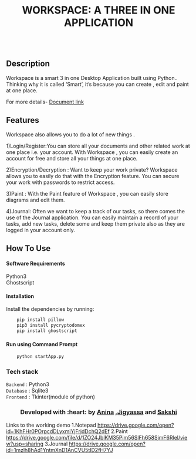 <h1 align = 'center'>WORKSPACE: A THREE IN ONE APPLICATION</h1>
<br><br>

## Description ##

Workspace is a smart 3 in one Desktop Application built using Python..
Thinking why it is called ‘Smart’, it’s because you can create , edit and paint at one place.

<p>
For more details-
<a href="">
Document link 
</a>
</p>

## Features ##
Workspace also allows you to do a lot of new things .

1)Login/Register:You can store all your documents and other related work at one place i.e. your account.
With Workspace , you can easily create an account for free and store all your things at one place.

2)Encryption/Decryption : Want to keep your work private? Workspace allows you to easily do that with the Encryption feature.
You can secure your work with passwords to restrict access.

3)Paint : With the Paint feature of Workspace , you can easily store diagrams and edit them.

4)Journal: Often we want to keep a track of our tasks, so there comes the use of the Journal application.
You can easily maintain a record of your tasks, add new tasks, delete some and keep them private also as they are logged in your
account only.


## How To Use
#### Software Requirements
Python3<br>
Ghostscript

#### Installation
Install the dependencies by running:
```html  
    pip install pillow
    pip3 install pycryptodomex
    pip install ghostscript
```

#### Run using Command Prompt

```html
    python startApp.py
```

###             Tech stack
`Backend` : Python3  <br>
`Database` : Sqlite3 <br>
`Frontend` : Tkinter(module of python)  <br>

<h3 align="center"><b>Developed with :heart: by <a href="">Anina</a> ,<a href="">Jigyassa</a> and <a href="">Sakshi</a></b></h1>

Links to the working demo
1.Notepad
https://drive.google.com/open?id=1KhFHr0POrpcdDLyxmiYjFrjdDchQ2dEf
2.Paint
https://drive.google.com/file/d/1ZO24JblKM35Pim56SlFh658SjmF6Rlel/view?usp=sharing
3.Journal
https://drive.google.com/open?id=1mzlh8hAd1YntmXnD1AnCVU5tID2fH7YJ
